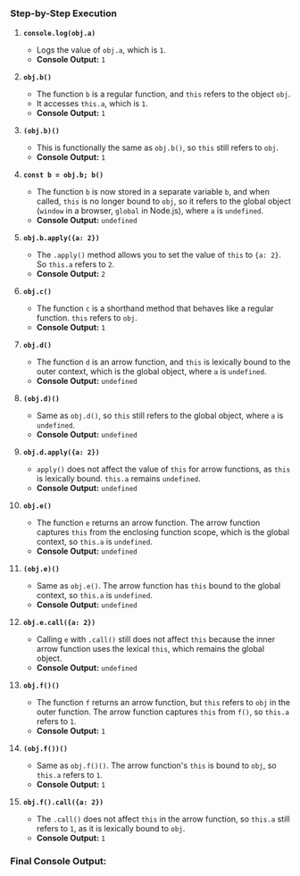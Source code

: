 ### Step-by-Step Execution

1. **`console.log(obj.a)`**
   - Logs the value of `obj.a`, which is `1`.
   - **Console Output:** `1`

2. **`obj.b()`**
   - The function `b` is a regular function, and `this` refers to the object `obj`. 
   - It accesses `this.a`, which is `1`.
   - **Console Output:** `1`

3. **`(obj.b)()`**
   - This is functionally the same as `obj.b()`, so `this` still refers to `obj`.
   - **Console Output:** `1`

4. **`const b = obj.b; b()`**
   - The function `b` is now stored in a separate variable `b`, and when called, `this` is no longer bound to `obj`, so it refers to the global object (`window` in a browser, `global` in Node.js), where `a` is `undefined`.
   - **Console Output:** `undefined`

5. **`obj.b.apply({a: 2})`**
   - The `.apply()` method allows you to set the value of `this` to `{a: 2}`. So `this.a` refers to `2`.
   - **Console Output:** `2`

6. **`obj.c()`**
   - The function `c` is a shorthand method that behaves like a regular function. `this` refers to `obj`.
   - **Console Output:** `1`

7. **`obj.d()`**
   - The function `d` is an arrow function, and `this` is lexically bound to the outer context, which is the global object, where `a` is `undefined`.
   - **Console Output:** `undefined`

8. **`(obj.d)()`**
   - Same as `obj.d()`, so `this` still refers to the global object, where `a` is `undefined`.
   - **Console Output:** `undefined`

9. **`obj.d.apply({a: 2})`**
   - `apply()` does not affect the value of `this` for arrow functions, as `this` is lexically bound. `this.a` remains `undefined`.
   - **Console Output:** `undefined`

10. **`obj.e()`**
    - The function `e` returns an arrow function. The arrow function captures `this` from the enclosing function scope, which is the global context, so `this.a` is `undefined`.
    - **Console Output:** `undefined`

11. **`(obj.e)()`**
    - Same as `obj.e()`. The arrow function has `this` bound to the global context, so `this.a` is `undefined`.
    - **Console Output:** `undefined`

12. **`obj.e.call({a: 2})`**
    - Calling `e` with `.call()` still does not affect `this` because the inner arrow function uses the lexical `this`, which remains the global object.
    - **Console Output:** `undefined`

13. **`obj.f()()`**
    - The function `f` returns an arrow function, but `this` refers to `obj` in the outer function. The arrow function captures `this` from `f()`, so `this.a` refers to `1`.
    - **Console Output:** `1`

14. **`(obj.f())()`**
    - Same as `obj.f()()`. The arrow function's `this` is bound to `obj`, so `this.a` refers to `1`.
    - **Console Output:** `1`

15. **`obj.f().call({a: 2})`**
    - The `.call()` does not affect `this` in the arrow function, so `this.a` still refers to `1`, as it is lexically bound to `obj`.
    - **Console Output:** `1`

### Final Console Output:
